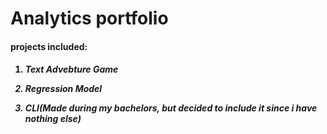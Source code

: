 # Analytics portfolio 


<h4> projects included: <h4>

1. <p><i>Text Advebture Game<i><p>

2. <p><i>Regression Model<i><p>

3. <p><i>CLI(Made during my bachelors, but decided to include it since i have nothing else)<i><p>
